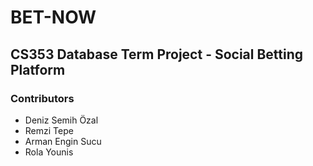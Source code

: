 # BET-NOW
## CS353 Database Term Project - Social Betting Platform
### Contributors
- Deniz Semih Özal
- Remzi Tepe
- Arman Engin Sucu
- Rola Younis

